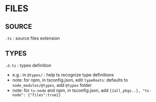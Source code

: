 # FILES

## SOURCE
`.ts` : source files extension  

## TYPES
`.d.ts` : types definition  
*	e.g.: in `@types/` : help ts recognize type definitions  
*	note: for npm, in tsconfig.json, edit `typeRoots`: defaults to `node_modules/@types`, add `@types` folder  
*	note: for `ts-node` and npm, in tsconfig.json, add `{{all_pkgs..}, "ts-node": {"files":true}}`  